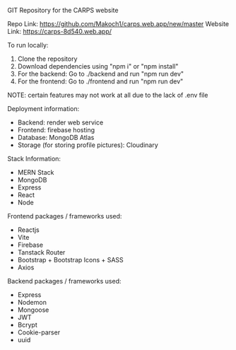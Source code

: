 GIT Repository for the CARPS website

Repo Link: https://github.com/Makoch1/carps.web.app/new/master
Website Link: https://carps-8d540.web.app/

To run locally:
1. Clone the repository
2. Download dependencies using "npm i" or "npm install"
3. For the backend: Go to ./backend and run "npm run dev"
4. For the frontend: Go to ./frontend and run "npm run dev"

NOTE: certain features may not work at all due to the lack of .env file

Deployment information:
- Backend: render web service
- Frontend: firebase hosting
- Database: MongoDB Atlas
- Storage (for storing profile pictures): Cloudinary

Stack Information:
- MERN Stack
- MongoDB
- Express
- React
- Node

Frontend packages / frameworks used:
- Reactjs
- Vite
- Firebase
- Tanstack Router
- Bootstrap + Bootstrap Icons + SASS
- Axios

Backend packages / frameworks used:
- Express
- Nodemon
- Mongoose
- JWT
- Bcrypt
- Cookie-parser
- uuid
